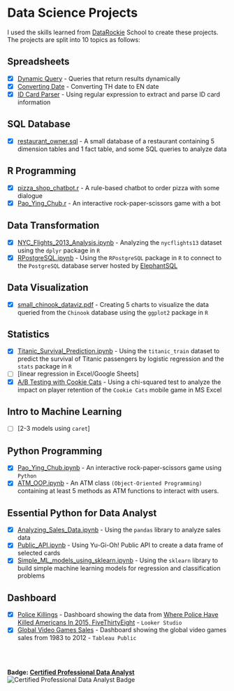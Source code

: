 # Data Science Projects
I used the skills learned from [DataRockie](https://datarockie.com/) School to create these projects. The projects are split into 10 topics as follows:

## Spreadsheets
  - [x] [Dynamic Query](Spreadsheets/Spreadsheets_Dynamic_Query.png) -  Queries that return results dynamically  
  - [x] [Converting Date](Spreadsheets/Spreadsheets_Convert_Date.png) - Converting TH date to EN date
  - [x] [ID Card Parser](Spreadsheets/Spreadsheets_ID_Card_Parser.png) - Using regular expression to extract and parse ID card information
## SQL Database
  - [x] [restaurant_owner.sql](SQL/restaurant_owner.sql) - A small database of a restaurant containing 5 dimension tables and 1 fact table, and some SQL queries to analyze data
## R Programming
  - [x] [pizza_shop_chatbot.r](R/pizza_shop_chatbot.r) - A rule-based chatbot to order pizza with some dialogue
  - [x] [Pao_Ying_Chub.r](R/Pao_Ying_Chub.r) - An interactive rock-paper-scissors game with a bot
## Data Transformation
  - [x] [NYC_Flights_2013_Analysis.ipynb](R/NYC_Flights_2013_Analysis-Data_Transformation.ipynb) - Analyzing the `nycflights13` dataset using the `dplyr` package in `R`
  - [x] [RPostgreSQL.ipynb](R/HW_RPostgreSQL.ipynb) - Using the `RPostgreSQL` package in `R` to connect to the `PostgreSQL` database server hosted by [ElephantSQL](R/ElephantSQL-RPostgreSQL.png)
## Data Visualization
  - [x] [small_chinook_dataviz.pdf](R/hw_dataviz.pdf) - Creating 5 charts to visualize the data queried from the `Chinook` database using the `ggplot2` package in `R`
## Statistics
  - [x] [Titanic_Survival_Prediction.ipynb](R/Titanic_Logistic_Regression.ipynb) - Using the `titanic_train` dataset to predict the survival of Titanic passengers by logistic regression and the `stats` package in `R`
  - [ ] [linear regression in Excel/Google Sheets]
  - [x] [A/B Testing with Cookie Cats](Stats/chi_squared_cookie_cats.png) - Using a chi-squared test to analyze the impact on player retention of the `Cookie Cats` mobile game in MS Excel
## Intro to Machine Learning
  - [ ] [2-3 models using `caret`] 
## Python Programming
  - [x] [Pao_Ying_Chub.ipynb](Python/HW_Intro_to_Python_programming_Pao_Ying_Chub.ipynb) - An interactive rock-paper-scissors game using `Python`
  - [x] [ATM_OOP.ipynb](Python/HW_Intro_to_Python_programming_ATM.ipynb) - An ATM class `(Object-Oriented Programming)` containing at least 5 methods as ATM functions to interact with users.
## Essential Python for Data Analyst
  - [x] [Analyzing_Sales_Data.ipynb](Python/Course_Pandas_Foundation-Final_Project.ipynb) - Using the `pandas` library to analyze sales data
  - [x] [Public_API.ipynb](Python/Public_API.ipynb) - Using Yu-Gi-Oh! Public API to create a data frame of selected cards
  - [x] [Simple_ML_models_using_sklearn.ipynb](Python/Simple_ML_models_using_sklearn.ipynb) - Using the `sklearn` library to build simple machine learning models for regression and classification problems
## Dashboard
  - [x] [Police Killings](https://datastudio.google.com/reporting/25125199-b956-4fec-a808-838acc9f5e1a) - Dashboard showing the data from [Where Police Have Killed Americans In 2015, FiveThirtyEight](https://fivethirtyeight.com/features/where-police-have-killed-americans-in-2015/) - `Looker Studio`
  - [x] [Global Video Games Sales](https://public.tableau.com/views/GlobalVideoGamesSales_16717573111280/GlobalVideoGamesSales?:language=en-US&:display_count=n&:origin=viz_share_link) - Dashboard showing the global video games sales from 1983 to 2012 - `Tableau Public`
<br>
<br>

**Badge: [Certified Professional Data Analyst](https://api.badgr.io/public/assertions/VqEtrARtTLyJLP7Qfv7Puw?identity__email=nidkamol.bo%40gmail.com)** <br>
![Certified Professional Data Analyst Badge](https://api.badgr.io/public/assertions/VqEtrARtTLyJLP7Qfv7Puw/image)

